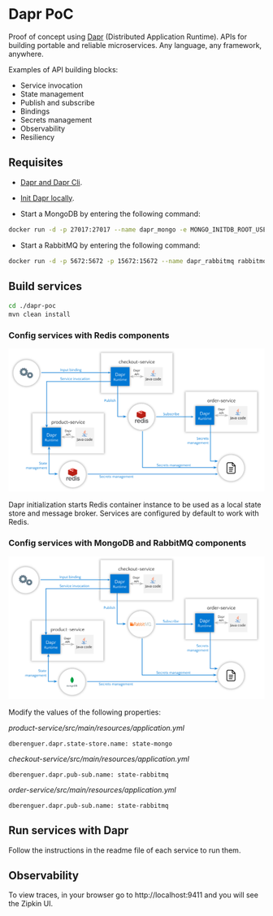 # Dapr PoC
Proof of concept using [Dapr](https://dapr.io/) (Distributed Application Runtime). APIs for building portable and reliable microservices. Any language, any framework, anywhere.

Examples of API building blocks:
- Service invocation
- State management
- Publish and subscribe
- Bindings
- Secrets management
- Observability
- Resiliency

## Requisites

* [Dapr and Dapr Cli](https://docs.dapr.io/getting-started/install-dapr-cli/).
* [Init Dapr locally](https://docs.dapr.io/getting-started/install-dapr-selfhost/).

* Start a MongoDB by entering the following command:

```bash
docker run -d -p 27017:27017 --name dapr_mongo -e MONGO_INITDB_ROOT_USERNAME=mongouser -e MONGO_INITDB_ROOT_PASSWORD=mongopassword mongo:4.4.20
```

* Start a RabbitMQ by entering the following command:

```bash
docker run -d -p 5672:5672 -p 15672:15672 --name dapr_rabbitmq rabbitmq:3-management-alpine
```

## Build services

```bash
cd ./dapr-poc
mvn clean install
```

### Config services with Redis components

![Redis Components](./img/redis-components.png)

Dapr initialization starts Redis container instance to be used as a local state store and message broker.
Services are configured by default to work with Redis.

### Config services with MongoDB and RabbitMQ components

![MongoDB and RabbitMQ Components](./img/mongo-rabbitmq-components.png)

Modify the values of the following properties:

*product-service/src/main/resources/application.yml*
```
dberenguer.dapr.state-store.name: state-mongo
```

*checkout-service/src/main/resources/application.yml*
```
dberenguer.dapr.pub-sub.name: state-rabbitmq
```

*order-service/src/main/resources/application.yml*
```
dberenguer.dapr.pub-sub.name: state-rabbitmq
```

## Run services with Dapr

Follow the instructions in the readme file of each service to run them.

## Observability

To view traces, in your browser go to http://localhost:9411 and you will see the Zipkin UI.
